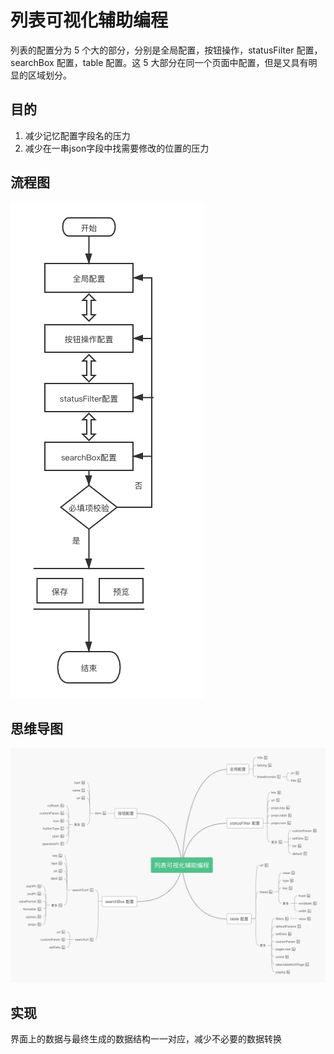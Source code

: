 # 列表可视化辅助编程

列表的配置分为 5 个大的部分，分别是全局配置，按钮操作，statusFilter 配置，searchBox 配置，table 配置。这 5 大部分在同一个页面中配置，但是又具有明显的区域划分。

## 目的

1. 减少记忆配置字段名的压力
2. 减少在一串json字段中找需要修改的位置的压力

## 流程图

![流程图](./flow.png)

## 思维导图

![思维导图](./brain.png)

## 实现

界面上的数据与最终生成的数据结构一一对应，减少不必要的数据转换
